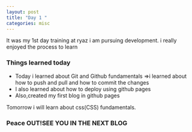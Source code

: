 ```yaml
---
layout: post
title: "Day 1 "
categories: misc
---
```


It was my 1st day training at ryaz i am pursuing development.
i really enjoyed the process to learn
### Things learned today
* Today i learned about Git and Github fundamentals 
=>i learned about how to push and pull and how to commit the changes
* I also learned about how to deploy using github pages
* Also,created my first blog in github pages



Tomorrow i will learn about css(CSS) fundamentals.

### Peace OUT!SEE YOU IN THE NEXT BLOG


